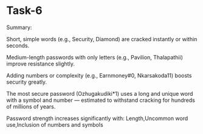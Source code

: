 # Task-6

Summary:

Short, simple words (e.g., Security, Diamond) are cracked instantly or within seconds.

Medium-length passwords with only letters (e.g., Pavilion, Thalapathii) improve resistance slightly.

Adding numbers or complexity (e.g., Earnmoney#0, Nkarsakoda11) boosts security greatly.

The most secure password (Ozhugakudiki*1) uses a long and unique word with a symbol and number — estimated to withstand cracking for hundreds of millions of years.

Password strength increases significantly with: Length,Uncommon word use,Inclusion of numbers and symbols
